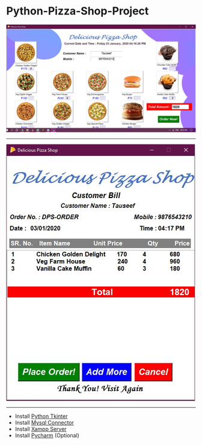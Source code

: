 # Python-Pizza-Shop-Project
![](https://github.com/tauseefansari/Python-Pizza-Shop-Project/blob/master/Images/MainPage.JPG)
***
![](https://github.com/tauseefansari/Python-Pizza-Shop-Project/blob/master/Images/Bill.JPG)
***
* Install [Python Tkinter](https://www.python.org/)
* Install [Mysql Connector](https://dev.mysql.com/downloads/connector/python/)
* Install [Xampp Server](https://www.apachefriends.org/download.html)
* Install [Pycharm](https://www.jetbrains.com/pycharm/) (Optional)
